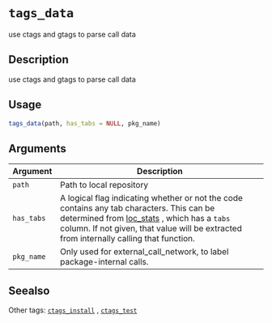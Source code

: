# `tags_data`

use ctags and gtags to parse call data


## Description

use ctags and gtags to parse call data


## Usage

```r
tags_data(path, has_tabs = NULL, pkg_name)
```


## Arguments

Argument      |Description
------------- |----------------
`path`     |     Path to local repository
`has_tabs`     |     A logical flag indicating whether or not the code contains any tab characters. This can be determined from [loc_stats](#locstats) , which has a `tabs` column. If not given, that value will be extracted from internally calling that function.
`pkg_name`     |     Only used for external_call_network, to label package-internal calls.


## Seealso

Other tags:
 [`ctags_install`](#ctagsinstall) ,
 [`ctags_test`](#ctagstest)


